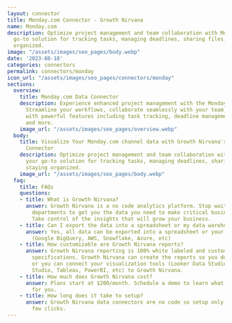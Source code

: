 ```yaml
---
layout: connector
title: Monday.com Connector - Growth Nirvana
name: Monday.com
description: Optimize project management and team collaboration with Monday.com, your
  go-to solution for tracking tasks, managing deadlines, sharing files, and staying
  organized.
image: "/assets/images/seo_pages/body.webp"
date: '2023-08-18'
categories: connectors
permalink: connectors/monday
icon_url: "/assets/images/seo_pages/connectors/monday"
sections:
  overview:
    title: Monday.com Data Connector
    description: Experience enhanced project management with the Monday.com connector.
      Streamline your workflows, collaborate seamlessly with your team, and stay organized
      with powerful features including task tracking, deadline management, file sharing,
      and more.
    image_url: "/assets/images/seo_pages/overview.webp"
  body:
    title: Visualize Your Monday.com channel data with Growth Nirvana's Monday.com
      Connector
    description: Optimize project management and team collaboration with Monday.com,
      your go-to solution for tracking tasks, managing deadlines, sharing files, and
      staying organized.
    image_url: "/assets/images/seo_pages/body.webp"
  faq:
    title: FAQs
    questions:
    - title: What is Growth Nirvana?
      answer: Growth Nirvana is a no code analytics platform. Stop waiting for other
        departments to get you the data you need to make critical business decisions.
        Take control of the insights that will grow your business.
    - title: Can I export the data into a spreadsheet or my data warehouse?
      answer: Yes, all data can be exported into a spreadsheet or your data warehouse
        (Google BigQuery, AWS, Snowflake, Azure, etc)
    - title: How customizable are Growth Nirvana reports?
      answer: Growth Nirvana reporting is 100% white labeled and customized to your
        specifications. Growth Nirvana can create the reports so you don’t have to
        or you can connect your visualization tools (Looker Data Studio/Google Data
        Studio, Tableau, PowerBI, etc) to Growth Nirvana.
    - title: How much does Growth Nirvana cost?
      answer: Plans start at $200/month. Schedule a demo to learn what plan is best
        for you.
    - title: How long does it take to setup?
      answer: Growth Nirvana data connectors are no code so setup only requires a
        few clicks.
---
```

